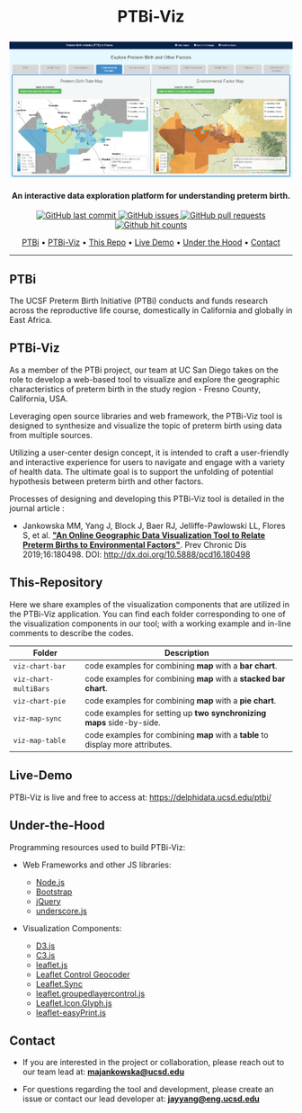 
<h1 align="center">
 <p>PTBi-Viz</p>
</h1>

<p align="center">
  <a href="https://delphidata.ucsd.edu/ptbi/">
    <img alt="PTBi-Viz" title="PTBi-Viz" src="common/img/PTBi-Viz-hp.PNG" width="700">
  </a>
</p>

<h4 align="center">An interactive data exploration platform for understanding preterm birth.</h4>

<p align="center">
    <a href="https://github.com/hdscalecollab-ucsd/PTBi-Viz/commits/master">
    <img src="https://img.shields.io/github/last-commit/hdscalecollab-ucsd/PTBi-Viz.svg?style=flat-square&logo=github&logoColor=white"
         alt="GitHub last commit">
    <a href="https://github.com/hdscalecollab-ucsd/PTBi-Viz/issues">
    <img src="https://img.shields.io/github/issues-raw/hdscalecollab-ucsd/PTBi-Viz.svg?style=flat-square&logo=github&logoColor=white"
         alt="GitHub issues">
    <a href="https://github.com/hdscalecollab-ucsd/PTBi-Viz/pulls">
    <img src="https://img.shields.io/github/issues-pr-raw/hdscalecollab-ucsd/PTBi-Viz.svg?style=flat-square&logo=github&logoColor=white"
         alt="GitHub pull requests">
    <a href="http://hits.dwyl.io/hdscalecollab-ucsd/PTBi-Viz.svg">
    <img src="http://hits.dwyl.io/hdscalecollab-ucsd/PTBi-Viz.svg" alt="Github hit counts">
</p>
      
<p align="center">
  <a href="#ptbi">PTBi</a> •
  <a href="#ptbi-viz">PTBi-Viz</a> •
  <a href="#this-repository">This Repo</a> •
  <a href="#live-demo">Live Demo</a> •
  <a href="#under-the-hood">Under the Hood</a> •
  <a href="#contact">Contact</a>
</p>

---

## PTBi

The UCSF Preterm Birth Initiative (PTBi) conducts and funds research across the reproductive life course, domestically in California and globally in East Africa.


## PTBi-Viz

As a member of the PTBi project, our team at UC San Diego takes on the role to develop a web-based tool to visualize and explore the geographic characteristics of preterm birth in the study region - Fresno County, California, USA. 

 
Leveraging open source libraries and web framework, the PTBi-Viz tool is designed to synthesize and visualize the topic of preterm birth using data from multiple sources.  

Utilizing a user-center design concept, it is intended to craft a user-friendly and interactive experience for users to navigate and engage with a variety of health data. The ultimate goal is to support the unfolding of potential hypothesis between preterm birth and other factors.

Processes of designing and developing this PTBi-Viz tool is detailed in the journal article : 
- Jankowska MM, Yang J, Block J, Baer RJ, Jelliffe-Pawlowski LL, Flores S, et al. __["An Online Geographic Data Visualization Tool to Relate Preterm Births to Environmental Factors"](http://dx.doi.org/10.5888/pcd16.180498)__. Prev Chronic Dis 2019;16:180498. DOI: http://dx.doi.org/10.5888/pcd16.180498


## This-Repository

Here we share examples of the visualization components that are utilized in the PTBi-Viz application.
You can find each folder corresponding to one of the visualization components in our tool; with a working example and in-line comments to describe the codes.

| Folder | Description |
| --- | --- |
| `viz-chart-bar` | code examples for combining **map** with a **bar chart**. |
| `viz-chart-multiBars` | code examples for combining **map** with a **stacked bar chart**. |
| `viz-chart-pie` | code examples for combining **map** with a **pie chart**. |
| `viz-map-sync` | code examples for setting up **two synchronizing maps** side-by-side. |
| `viz-map-table` | code examples for combining **map** with a **table** to display more attributes. |

## Live-Demo

PTBi-Viz is live and free to access at: https://delphidata.ucsd.edu/ptbi/


## Under-the-Hood
Programming resources used to build PTBi-Viz:

* Web Frameworks and other JS libraries:
  - [Node.js](https://nodejs.org/)
  - [Bootstrap](https://getbootstrap.com)
  - [jQuery](https://jquery.com/)
  - [underscore.js](https://underscorejs.org/)

* Visualization Components:
  - [D3.js](https://d3js.org/)
  - [C3.js](https://c3js.org/)
  - [leaflet.js](https://leafletjs.com/)
  - [Leaflet Control Geocoder](https://github.com/perliedman/leaflet-control-geocoder)
  - [Leaflet.Sync](https://github.com/jieter/Leaflet.Sync)
  - [leaflet.groupedlayercontrol.js](https://github.com/ismyrnow/leaflet-groupedlayercontrol)
  - [Leaflet.Icon.Glyph.js](https://github.com/Leaflet/Leaflet.Icon.Glyph)
  - [leaflet-easyPrint.js](https://github.com/rowanwins/leaflet-easyPrint)


## Contact

- If you are interested in the project or collaboration, please reach out to our team lead at: **majankowska@ucsd.edu**

- For questions regarding the tool and development, please create an issue or contact our lead developer at: **jayyang@eng.ucsd.edu**
